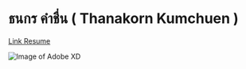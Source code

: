 # ธนกร คำชื่น ( Thanakorn Kumchuen )
[Link Resume](https://mistergot-th.github.io/Resume.github.io/)

![Image of Adobe XD](https://sv1.picz.in.th/images/2019/10/22/gdhpFa.jpg)
